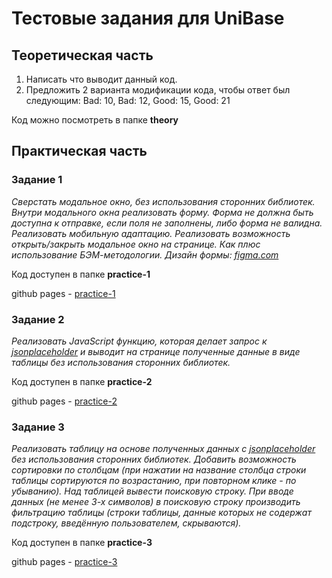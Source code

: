 # Тестовые задания для UniBase

## Теоретическая часть

1) Написать что выводит данный код. 
2) Предложить 2 варианта модификации кода, чтобы ответ был следующим: Bad: 10, Bad: 12, Good: 15, Good: 21 

Код можно посмотреть в папке **theory**

## Практическая часть 

### Задание 1
*Сверстать модальное окно, без использования сторонних библиотек. Внутри модального окна реализовать форму. Форма не должна быть доступна к отправке, если поля не заполнены, либо форма не валидна. Реализовать мобильную адаптацию. Реализовать возможность открыть/закрыть модальное окно на странице. Как плюс использование БЭМ-методологии. Дизайн формы: [figma.com](https://www.figma.com/file/oH1XMoId33T2lGH0ZenGHx/%D0%A4%D0%BE%D1%80%D0%BC%D0%B0-%D0%B4%D0%BB%D1%8F-%D1%82%D0%B5%D1%81%D1%82%D0%BE%D0%B2%D0%BE%D0%B3%D0%BE-%D0%B7%D0%B0%D0%B4%D0%B0%D0%BD%D0%B8%D1%8F?node-id=1%3A5)*

Код доступен в папке **practice-1**

github pages - [practice-1](https://linasafina.github.io/test_task_UniBase/practice-1/)

### Задание 2
*Реализовать JavaScript функцию, которая делает запрос к [jsonplaceholder](https://jsonplaceholder.typicode.com/posts) и выводит на странице полученные данные в виде таблицы без использования сторонних библиотек.*

Код доступен в папке **practice-2**

github pages - [practice-2](https://linasafina.github.io/test_task_UniBase/practice-2/)

### Задание 3
*Реализовать таблицу на основе полученных данных с [jsonplaceholder](https://jsonplaceholder.typicode.com/posts) без использования сторонних библиотек. Добавить возможность сортировки по столбцам (при нажатии на название столбца строки таблицы сортируются по возрастанию, при повторном клике - по убыванию). Над таблицей вывести поисковую строку. При вводе данных (не менее 3-х символов) в поисковую строку производить фильтрацию таблицы (строки таблицы, данные которых не содержат подстроку, введённую пользователем, скрываются).*

Код доступен в папке **practice-3**

github pages - [practice-3](https://linasafina.github.io/test_task_UniBase/practice-3/)
